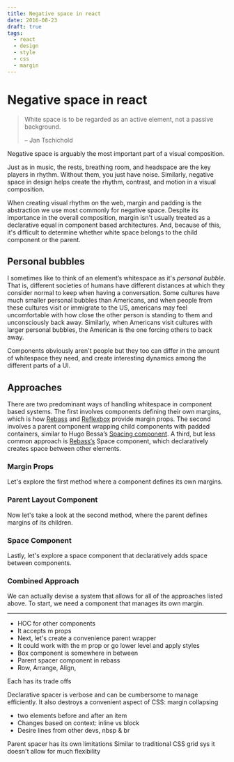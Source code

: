 ```yaml
---
title: Negative space in react
date: 2016-08-23
draft: true
tags:
  - react
  - design
  - style
  - css
  - margin
---
```


# Negative space in react

> White space is to be regarded as an active element, not a passive background.
>
> – Jan Tschichold

Negative space is arguably the most important part of a visual composition.

Just as in music, the rests, breathing room, and headspace are the key players in rhythm.
Without them, you just have noise.
Similarly, negative space in design helps create the rhythm, contrast, and motion in a visual composition.

When creating visual rhythm on the web, margin and padding is the abstraction we use most commonly for negative space.
Despite its importance in the overall composition, margin isn't usually treated as a declarative equal in component based architectures.
And, because of this, it's difficult to determine whether white space belongs to the child component or the parent.

## Personal bubbles

I sometimes like to think of an element’s whitespace as it's *personal bubble*.
That is, different societies of humans have different distances at which they consider normal to keep when having a conversation.
Some cultures have much smaller personal bubbles than Americans,
and when people from these cultures visit or immigrate to the US,
americans may feel uncomfortable with how close the other person is standing to them and unconsciously back away.
Similarly, when Americans visit cultures with larger personal bubbles, the American is the one forcing others to back away.

Components obviously aren't people but they too can differ in the amount of whitespace they need,
and create interesting dynamics among the different parts of a UI.

## Approaches

There are two predominant ways of handling whitespace in component based systems.
The first involves components defining their own margins, which is how
[Rebass](http://jxnblk.com/rebass) and [Reflexbox](http://jxnblk.com/reflexbox) provide margin props.
The second involves a parent component wrapping child components with padded containers, similar to
Hugo Bessa’s [Spacing component](http://hugobessa.com.br/2016/07/20/composable-components/#layout-components).
A third, but less common approach is [Rebass‘s](http://jxnblk.com/rebass) Space component,
which declaratively creates space between other elements.

### Margin Props
Let's explore the first method where a component defines its own margins.

### Parent Layout Component

Now let's take a look at the second method, where the parent defines margins of its children.

### Space Component
Lastly, let's explore a space component that declaratively adds space between components.

### Combined Approach

We can actually devise a system that allows for all of the approaches listed above.
To start, we need a component that manages its own margin.

---

- HOC for other components
- It accepts m props
- Next, let's create a convenience parent wrapper
- It could work with the m prop or go lower level and apply styles
- Box component is somewhere in between
- Parent spacer component in rebass
- Row, Arrange, Align,

Each has its trade offs

Declarative spacer is verbose and can be cumbersome to manage efficiently. It also destroys a convenient aspect of CSS: margin collapsing
- two elements before and after an item
- Changes based on context: inline vs block
- Desire lines from other devs, nbsp & br

Parent spacer has its own limitations
Similar to traditional CSS grid sys it doesn't allow for much flexibility
